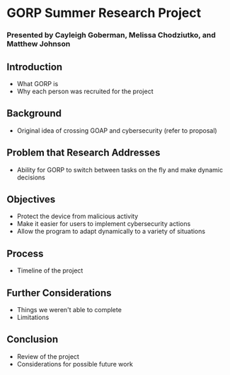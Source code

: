 # GORP Summer Research Project
### Presented by Cayleigh Goberman, Melissa Chodziutko, and Matthew Johnson

## Introduction
- What GORP is
- Why each person was recruited for the project

## Background
- Original idea of crossing GOAP and cybersecurity (refer to proposal)

## Problem that Research Addresses
- Ability for GORP to switch between tasks on the fly and make dynamic decisions

## Objectives
- Protect the device from malicious activity
- Make it easier for users to implement cybersecurity actions
- Allow the program to adapt dynamically to a variety of situations

## Process
- Timeline of the project

## Further Considerations
- Things we weren't able to complete
- Limitations

## Conclusion
- Review of the project
- Considerations for possible future work
